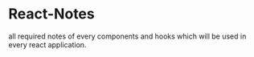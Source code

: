 # React-Notes

all required notes of every components and hooks which will be used in every react application.
